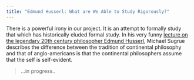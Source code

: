 ```yaml
---
title: "Edmund Husserl: What are We Able to Study Rigorously?"
---
```


There is a powerful irony in our project. It is an attempt to formally study that which has historically eluded formal study. In his very funny [lecture on the legendary 20th century philosopher Edmund Husserl](https://youtu.be/y0sLHfcsPAA), Michael Sugrue describes the difference between the tradition of continental philosophy and that of anglo-americans is that the continental philosophers assume that the self is self-evident. 

>...in progress..